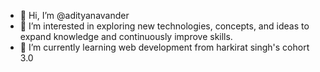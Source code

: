 - 👋 Hi, I’m @adityanavander
- 👀 I’m interested in exploring new technologies, concepts, and ideas to expand knowledge and continuously improve skills.
- 🌱 I’m currently learning web development from harkirat singh's cohort 3.0
<!---
adityanavander/adityanavander is a ✨ special ✨ repository because its `README.md` (this file) appears on your GitHub profile.
You can click the Preview link to take a look at your changes.
--->
